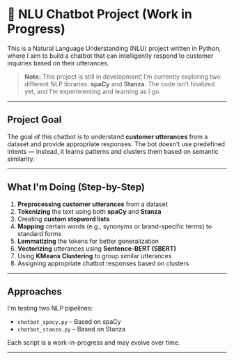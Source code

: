 # 🤖 NLU Chatbot Project (Work in Progress)

This is a Natural Language Understanding (NLU) project written in Python, where I aim to build a chatbot that can intelligently respond to customer inquiries based on their utterances.

>  **Note:** This project is still in development! I’m currently exploring two different NLP libraries: **spaCy** and **Stanza**. The code isn’t finalized yet, and I’m experimenting and learning as I go.

---

##  Project Goal

The goal of this chatbot is to understand **customer utterances** from a dataset and provide appropriate responses. The bot doesn’t use predefined intents — instead, it learns patterns and clusters them based on semantic similarity.

---

##  What I'm Doing (Step-by-Step)

1. **Preprocessing customer utterances** from a dataset
2. **Tokenizing** the text using both **spaCy** and **Stanza**
3. Creating **custom stopword lists**
4. **Mapping** certain words (e.g., synonyms or brand-specific terms) to standard forms
5. **Lemmatizing** the tokens for better generalization
6. **Vectorizing** utterances using **Sentence-BERT (SBERT)**
7. Using **KMeans Clustering** to group similar utterances
8. Assigning appropriate chatbot responses based on clusters

---

##  Approaches

I'm testing two NLP pipelines:

- `chatbot_spacy.py` – Based on spaCy
- `chatbot_stanza.py` – Based on Stanza

Each script is a work-in-progress and may evolve over time.

---



